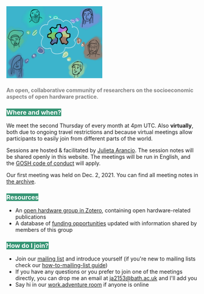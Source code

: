  <img src="imgs/image.png" width="50%">
 
#### <span style="color: grey">An open, collaborative community of researchers on the socioeconomic aspects of open hardware practice.</span>

### <span style="color: white; background-color: #369574;">Where and when?</span>

We meet the second Thursday of every month at 4pm UTC. Also **virtually**, both due to ongoing travel restrictions and because virtual meetings allow participants to easily join from different parts of the world. 

Sessions are hosted & facilitated by [Julieta Arancio](https://drexel.edu/coas/faculty-research/faculty-directory/postdocs/arancio-julieta/). The session notes will be shared openly in this website. The meetings will be run in English, and the [GOSH code of conduct](https://openhardware.science/gosh-2017/gosh-code-of-conduct/) will apply.  

Our first meeting was held on Dec. 2, 2021. You can find all meeting notes in [the archive](meeting-archive.md).

### <span style="color: white; background-color: #369574;">Resources</span>
- An [open hardware group in Zotero](https://www.zotero.org/groups/2312397/open_hardware), containing open hardware-related publications
- A database of [funding opportunities](funding.md) updated with information shared by members of this group

### <span style="color: white; background-color: #369574;">How do I join?</span>

- Join our [mailing list](https://lists.bath.ac.uk/sympa/subscribe/oh-research) and introduce yourself (if you're new to mailing lists check our [how-to-mailing-list guide](mailing-list.md))
- If you have any questions or you prefer to join one of the meetings directly, you can drop me an email at ja2153@bath.ac.uk and I'll add you
- Say hi in our [work.adventure room](https://play.workadventu.re/@/open-hardware-research-group/open-hardware-research-group/open-hardware-research-group) if anyone is online
